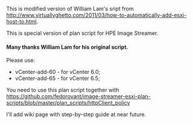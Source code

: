 This is modified version of William Lam's sript from http://www.virtuallyghetto.com/2011/03/how-to-automatically-add-esxi-host-to.html.

This is special version of plan script for HPE Image Streamer.

#### Many thanks William Lam for his original script.

Please use: 
* vCenter-add-60 - for vCenter 6.0;
* vCenter-add-65 - for vCenter 6.5;

You need to use this plan script together with https://github.com/fedorovant/image-streamer-esxi-plan-scripts/blob/master/plan_scripts/httpClient_policy

I'll add wiki page with step-by-step guide at near future.
